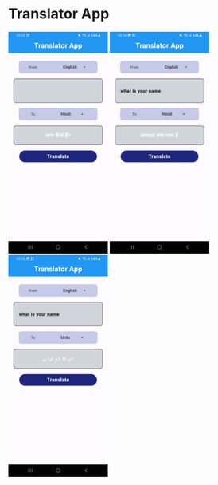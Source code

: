 # Translator App

<img src = "https://github.com/Sandeep-coder-app/Translator-App/blob/main/Screenshots/Screenshot_20231213_101610.jpg" width = 200/> <img src = "https://github.com/Sandeep-coder-app/Translator-App/blob/main/Screenshots/Screenshot_20231213_101642.jpg" width = 200/> <img src = "https://github.com/Sandeep-coder-app/Translator-App/blob/main/Screenshots/Screenshot_20231213_101656.jpg" width = 200/>
